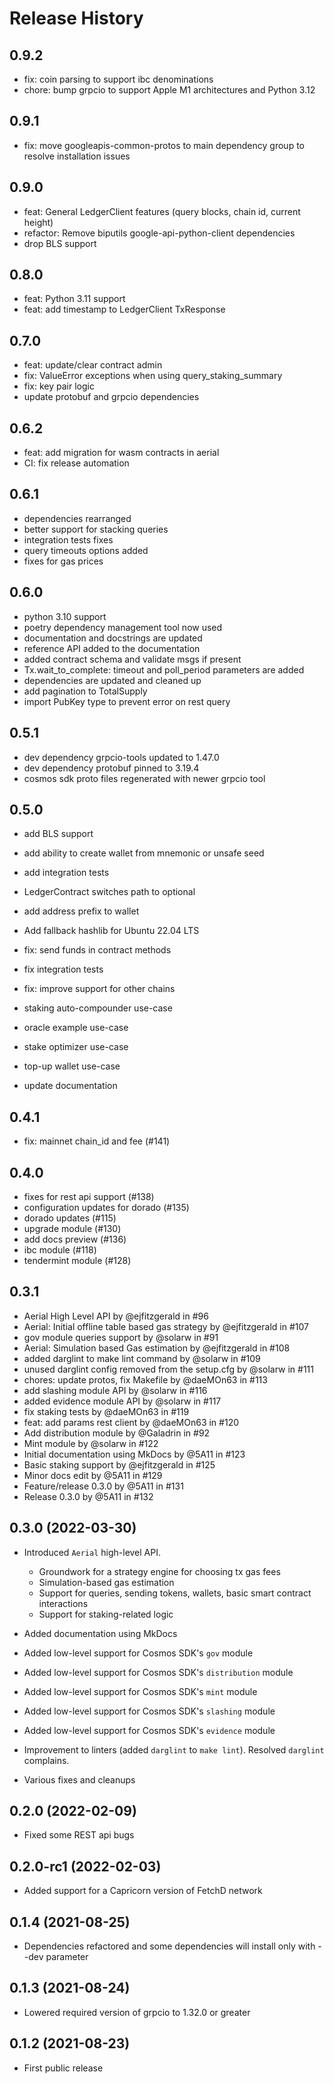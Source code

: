 # Release History

## 0.9.2

- fix: coin parsing to support ibc denominations
- chore: bump grpcio to support Apple M1 architectures and Python 3.12

## 0.9.1

- fix: move googleapis-common-protos to main dependency group to resolve installation issues

## 0.9.0

- feat: General LedgerClient features (query blocks, chain id, current height)
- refactor: Remove biputils google-api-python-client dependencies
- drop BLS support

## 0.8.0

- feat: Python 3.11 support
- feat: add timestamp to LedgerClient TxResponse

## 0.7.0

- feat: update/clear contract admin
- fix: ValueError exceptions when using query_staking_summary
- fix: key pair logic
- update protobuf and grpcio dependencies

## 0.6.2

- feat: add migration for wasm contracts in aerial
- CI: fix release automation

## 0.6.1

- dependencies rearranged
- better support for stacking queries
- integration tests fixes
- query timeouts options added
- fixes for gas prices

## 0.6.0

- python 3.10 support
- poetry dependency management tool now used
- documentation and docstrings are updated
- reference API added to the documentation
- added contract schema and validate msgs if present
- Tx.wait_to_complete: timeout and poll_period parameters are added
- dependencies are updated and cleaned up
- add pagination to TotalSupply
- import PubKey type to prevent error on rest query

## 0.5.1

- dev dependency grpcio-tools updated to 1.47.0
- dev dependency protobuf pinned to 3.19.4
- cosmos sdk proto files regenerated with newer grpcio tool

## 0.5.0

- add BLS support
- add ability to create wallet from mnemonic or unsafe seed
- add integration tests
- LedgerContract switches path to optional
- add address prefix to wallet
- Add fallback hashlib for Ubuntu 22.04 LTS

- fix: send funds in contract methods
- fix integration tests
- fix: improve support for other chains

- staking auto-compounder use-case
- oracle example use-case
- stake optimizer use-case
- top-up wallet use-case

- update documentation

## 0.4.1

- fix: mainnet chain_id and fee (#141)

## 0.4.0

- fixes for rest api support (#138)
- configuration updates for dorado (#135)
- dorado updates (#115)
- upgrade module (#130)
- add docs preview (#136)
- ibc module (#118)
- tendermint module (#128)

## 0.3.1

- Aerial High Level API by @ejfitzgerald in #96
- Aerial: Initial offline table based gas strategy by @ejfitzgerald in #107
- gov module queries support by @solarw in #91
- Aerial: Simulation based Gas estimation by @ejfitzgerald in #108
- added darglint to make lint command by @solarw in #109
- unused darglint config removed from the setup.cfg by @solarw in #111
- chores: update protos, fix Makefile by @daeMOn63 in #113
- add slashing module API by @solarw in #116
- added evidence module API by @solarw in #117
- fix staking tests by @daeMOn63 in #119
- feat: add params rest client by @daeMOn63 in #120
- Add distribution module by @Galadrin in #92
- Mint module by @solarw in #122
- Initial documentation using MkDocs by @5A11 in #123
- Basic staking support by @ejfitzgerald in #125
- Minor docs edit by @5A11 in #129
- Feature/release 0.3.0 by @5A11 in #131
- Release 0.3.0 by @5A11 in #132

## 0.3.0 (2022-03-30)

- Introduced `Aerial` high-level API.
  - Groundwork for a strategy engine for choosing tx gas fees
  - Simulation-based gas estimation
  - Support for queries, sending tokens, wallets, basic smart contract interactions
  - Support for staking-related logic

- Added documentation using MkDocs

- Added low-level support for Cosmos SDK's `gov` module
- Added low-level support for Cosmos SDK's `distribution` module
- Added low-level support for Cosmos SDK's `mint` module

- Added low-level support for Cosmos SDK's `slashing` module
- Added low-level support for Cosmos SDK's `evidence` module

- Improvement to linters (added `darglint` to `make lint`). Resolved `darglint` complains.

- Various fixes and cleanups

## 0.2.0 (2022-02-09)

- Fixed some REST api bugs

## 0.2.0-rc1 (2022-02-03)

- Added support for a Capricorn version of FetchD network

## 0.1.4 (2021-08-25)

- Dependencies refactored and some dependencies will install only with --dev parameter

## 0.1.3 (2021-08-24)

- Lowered required version of grpcio to 1.32.0 or greater

## 0.1.2 (2021-08-23)

- First public release
